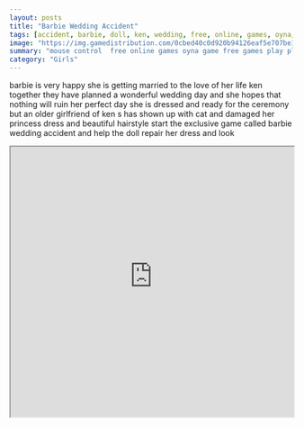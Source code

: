 ```yaml
---
layout: posts
title: "Barbie Wedding Accident"
tags: [accident, barbie, doll, ken, wedding, free, online, games, oyna, game, free, games, play, play, games]
image: "https://img.gamedistribution.com/0cbed40c0d920b94126eaf5e707be1f5.jpg"
summary: "mouse control  free online games oyna game free games play play games"
category: "Girls"
---
```


barbie is very happy she is getting married to the love of her life ken together they have planned a wonderful wedding day and she hopes that nothing will ruin her perfect day she is dressed and ready for the ceremony but an older girlfriend of ken s has shown up with cat and damaged her princess dress and beautiful hairstyle start the exclusive game called barbie wedding accident and help the doll repair her dress and look

<iframe width="100%" height="480px;" src="https://flash.gamedistribution.com?game=0cbed40c0d920b94126eaf5e707be1f5"></iframe>